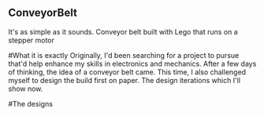 ## ConveyorBelt
It's as simple as it sounds. Conveyor belt built with Lego that runs on a stepper motor

#What it is exactly
Originally, I'd been searching for a project to pursue that'd help enhance my skills in electronics and mechanics. After a few days of thinking, the idea of a conveyor
belt came. This time, I also challenged myself to design the build first on paper. The design iterations which I'll show now. 

#The designs



